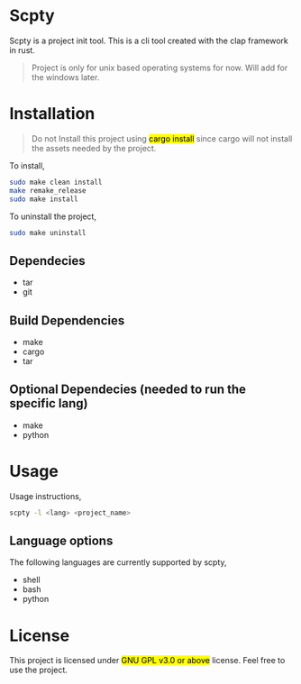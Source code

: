 # Scpty
Scpty is a project init tool. This is a cli tool created with the clap framework in rust.
> Project is only for unix based operating systems for now. Will add for the windows later.
# Installation
> Do not Install this project using <mark>cargo install</mark> since cargo will not install the assets needed by the project.

To install,
```sh
sudo make clean install
make remake_release
sudo make install
```

To uninstall the project,
```sh
sudo make uninstall
```
## Dependecies
- tar
- git
## Build Dependencies
- make
- cargo
- tar
## Optional Dependecies (needed to run the specific lang)
- make
- python
# Usage
Usage instructions,
```sh
scpty -l <lang> <project_name>
```
## Language options
The following languages are currently supported by scpty,

- shell
- bash
- python
# License
This project is licensed under <mark>GNU GPL v3.0 or above</mark> license. Feel free to use the project.
